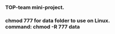 <h3>TOP-team mini-project.<h3> 
chmod 777 for data folder to use on Linux. <br />
command: chmod -R 777 data
